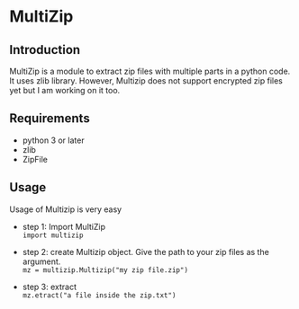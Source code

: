 # MultiZip

## Introduction
MultiZip is a module to extract zip files with multiple parts in a python code. It uses zlib library. However, Multizip does not support encrypted zip files yet but I am working on it too. 

## Requirements 
* python 3 or later
* zlib 
* ZipFile

## Usage
Usage of Multizip is very easy
* step 1: Import MultiZip  
	`import multizip`

* step 2: create Multizip object. Give the path to your zip files as the argument.  
	`mz = multizip.Multizip("my zip file.zip")`

* step 3: extract   
	`mz.etract("a file inside the zip.txt")`

